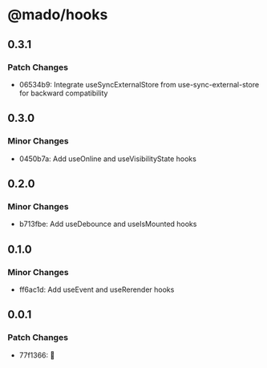 # @mado/hooks

## 0.3.1

### Patch Changes

- 06534b9: Integrate useSyncExternalStore from use-sync-external-store for backward compatibility

## 0.3.0

### Minor Changes

- 0450b7a: Add useOnline and useVisibilityState hooks

## 0.2.0

### Minor Changes

- b713fbe: Add useDebounce and useIsMounted hooks

## 0.1.0

### Minor Changes

- ff6ac1d: Add useEvent and useRerender hooks

## 0.0.1

### Patch Changes

- 77f1366: 🎉
